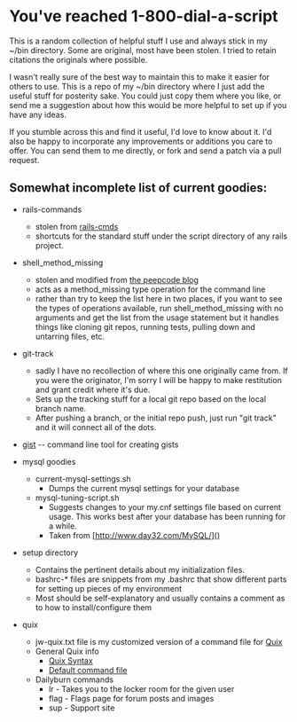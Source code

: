 # You've reached 1-800-dial-a-script

This is a random collection of helpful stuff I use and always stick in my ~/bin 
directory.  Some are original, most have been stolen.  I tried to retain citations
the originals where possible.

I wasn't really sure of the best way to maintain this to make it easier for others
to use.  This is a repo of my ~/bin directory where I just add the useful stuff for
posterity sake.  You could just copy them where you like, or send me a suggestion about
how this would be more helpful to set up if you have any ideas.

If you stumble across this and find it useful, I'd love to know about it.  I'd also be happy
to incorporate any improvements or additions you care to offer.  You can send them to me directly,
or fork and send a patch via a pull request.

## Somewhat incomplete list of current goodies:

* rails-commands
    * stolen from [rails-cmds](http://github.com/bry4n/rails-cmds)
    * shortcuts for the standard stuff under the script directory of any rails project.

* shell\_method\_missing
    * stolen and modified from [the peepcode blog](http://blog.peepcode.com/tutorials/2009/shell-method-missing)
    * acts as a method\_missing type operation for the command line
    * rather than try to keep the list here in two places, if you want to see the types of operations available, run shell\_method\_missing with no arguments and get the list from the usage statement but it handles things like cloning git repos, running tests, pulling down and untarring files, etc.

* git-track
    * sadly I have no recollection of where this one originally came from.  If you were the originator, I'm sorry I will be happy to make restitution and grant credit where it's due.
    * Sets up the tracking stuff for a local git repo based on the local branch name.
    * After pushing a branch, or the initial repo push, just run "git track" and it will connect all of the dots.

* [gist](http://github.com/defunkt/gist) -- command line tool for creating gists

* mysql goodies
    * current-mysql-settings.sh
        * Dumps the current mysql settings for your database
    * mysql-tuning-script.sh
        * Suggests changes to your my.cnf settings file based on current usage.  This works best after your database has been running for a while.
        * Taken from [http://www.day32.com/MySQL/]()

* setup directory
    * Contains the pertinent details about my initialization files.
    * bashrc-* files are snippets from my .bashrc that show different parts for setting up pieces of my environment
    * Most should be self-explanatory and usually contains a comment as to how to install/configure them

* quix
    * jw-quix.txt file is my customized version of a command file for [Quix](http://quixapp.com/)
    * General Quix info
        * [Quix Syntax](http://quixapp.com/help/syntax/)
        * [Default command file](http://quixapp.com/quix.txt)
    * Dailyburn commands
        * lr - Takes you to the locker room for the given user
        * flag - Flags page for forum posts and images
        * sup - Support site
    